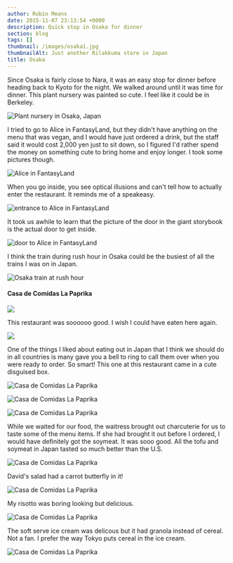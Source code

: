 ```yaml
---
author: Robin Means
date: 2015-11-07 23:13:54 +0000
description: Quick stop in Osaka for dinner
section: blog
tags: []
thumbnail: /images/osaka1.jpg
thumbnailAlt: Just another Rilakkuma store in Japan
title: Osaka
---
```


Since Osaka is fairly close to Nara, it was an easy stop for dinner before heading back to Kyoto for the night. We walked around until it was time for dinner. This plant nursery was painted so cute. I feel like it could be in Berkeley.

![Plant nursery in Osaka, Japan](/images/osaka2.jpg)

I tried to go to Alice in FantasyLand, but they didn't have anything on the menu that was vegan, and I would have just ordered a drink, but the staff said it would cost 2,000 yen just to sit down, so I figured I'd rather spend the money on something cute to bring home and enjoy longer. I took some pictures though.

![Alice in FantasyLand](/images/osaka3.jpg)

When you go inside, you see optical illusions and can't tell how to actually enter the restaurant. It reminds me of a speakeasy.

![entrance to Alice in FantasyLand](/images/osaka4.jpg)

It took us awhile to learn that the picture of the door in the giant storybook is the actual door to get inside.

![door to Alice in FantasyLand](/images/osaka5.jpg)

I think the train during rush hour in Osaka could be the busiest of all the trains I was on in Japan.

![Osaka train at rush hour](/images/osaka6.jpg)

#### Casa de Comidas La Paprika

![](/images/osaka7.jpg)

This restaurant was soooooo good. I wish I could have eaten here again.

![](/images/osaka8.jpg)

One of the things I liked about eating out in Japan that I think we should do in all countries is many gave you a bell to ring to call them over when you were ready to order. So smart! This one at this restaurant came in a cute disguised box.

![Casa de Comidas La Paprika](/images/osaka9.jpg)

![Casa de Comidas La Paprika](/images/osaka10.jpg)

![Casa de Comidas La Paprika](/images/osaka11.jpg)

While we waited for our food, the waitress brought out charcuterie for us to taste some of the menu items. If she had brought it out before I ordered, I would have definitely got the soymeat. It was sooo good. All the tofu and soymeat in Japan tasted so much better than the U.S.

![Casa de Comidas La Paprika](/images/osaka12.jpg)

David's salad had a carrot butterfly in it!

![Casa de Comidas La Paprika](/images/osaka13.jpg)

My risotto was boring looking but delicious.

![Casa de Comidas La Paprika](/images/osaka14.jpg)

The soft serve ice cream was delicous but it had granola instead of cereal. Not a fan. I prefer the way Tokyo puts cereal in the ice cream.

![Casa de Comidas La Paprika](/images/osaka15.jpg)

